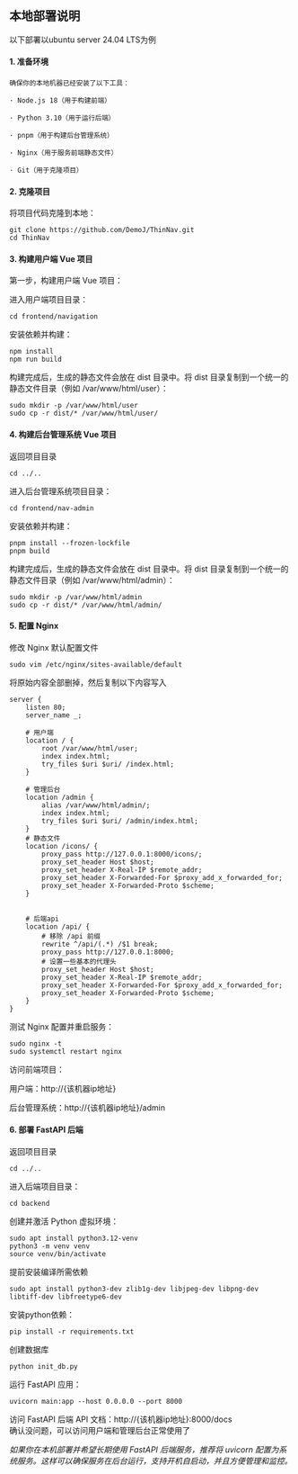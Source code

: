 ## 本地部署说明
以下部署以ubuntu server 24.04 LTS为例
#### 1. 准备环境  
    确保你的本地机器已经安装了以下工具：

    · Node.js 18（用于构建前端）

    · Python 3.10（用于运行后端）

    · pnpm（用于构建后台管理系统）

    · Nginx（用于服务前端静态文件）

    · Git（用于克隆项目）

#### 2. 克隆项目  
将项目代码克隆到本地：  
```
git clone https://github.com/DemoJ/ThinNav.git
cd ThinNav
```

#### 3. 构建用户端 Vue 项目  
第一步，构建用户端 Vue 项目：

进入用户端项目目录：
```
cd frontend/navigation
```
安装依赖并构建：
```
npm install
npm run build
```
构建完成后，生成的静态文件会放在 dist 目录中。将 dist 目录复制到一个统一的静态文件目录（例如 /var/www/html/user）：
```
sudo mkdir -p /var/www/html/user
sudo cp -r dist/* /var/www/html/user/
```
#### 4. 构建后台管理系统 Vue 项目  
返回项目目录
```
cd ../..
```
进入后台管理系统项目目录：
```
cd frontend/nav-admin
```
安装依赖并构建：
```
pnpm install --frozen-lockfile
pnpm build
```
构建完成后，生成的静态文件会放在 dist 目录中。将 dist 目录复制到一个统一的静态文件目录（例如 /var/www/html/admin）：
```
sudo mkdir -p /var/www/html/admin
sudo cp -r dist/* /var/www/html/admin/
```
#### 5. 配置 Nginx  
修改 Nginx 默认配置文件
```
sudo vim /etc/nginx/sites-available/default
```
将原始内容全部删掉，然后复制以下内容写入
```
server {
    listen 80;
    server_name _;

    # 用户端
    location / {
        root /var/www/html/user;
        index index.html;
        try_files $uri $uri/ /index.html;
    }

    # 管理后台
    location /admin {
        alias /var/www/html/admin/;
        index index.html;
        try_files $uri $uri/ /admin/index.html;
    }
    # 静态文件
    location /icons/ {
        proxy_pass http://127.0.0.1:8000/icons/;
        proxy_set_header Host $host;
        proxy_set_header X-Real-IP $remote_addr;
        proxy_set_header X-Forwarded-For $proxy_add_x_forwarded_for;
        proxy_set_header X-Forwarded-Proto $scheme;
    }


    # 后端api
    location /api/ {
        # 移除 /api 前缀
        rewrite ^/api/(.*) /$1 break;
        proxy_pass http://127.0.0.1:8000;
        # 设置一些基本的代理头
        proxy_set_header Host $host;
        proxy_set_header X-Real-IP $remote_addr;
        proxy_set_header X-Forwarded-For $proxy_add_x_forwarded_for;
        proxy_set_header X-Forwarded-Proto $scheme;
    }
}
```  

测试 Nginx 配置并重启服务：
```
sudo nginx -t
sudo systemctl restart nginx
```
访问前端项目：

用户端：http://{该机器ip地址}

后台管理系统：http://{该机器ip地址}/admin

#### 6. 部署 FastAPI 后端
返回项目目录
```
cd ../..
```
进入后端项目目录：
```
cd backend
```
创建并激活 Python 虚拟环境：
```
sudo apt install python3.12-venv
python3 -m venv venv
source venv/bin/activate
```
提前安装编译所需依赖
```
sudo apt install python3-dev zlib1g-dev libjpeg-dev libpng-dev libtiff-dev libfreetype6-dev
```
安装python依赖：
```
pip install -r requirements.txt
```
创建数据库
```
python init_db.py
```
运行 FastAPI 应用：
```
uvicorn main:app --host 0.0.0.0 --port 8000
```
访问 FastAPI 后端
API 文档：http://{该机器ip地址}:8000/docs  
确认没问题，可以访问用户端和管理后台正常使用了

*如果你在本机部署并希望长期使用 FastAPI 后端服务，推荐将 uvicorn 配置为系统服务。这样可以确保服务在后台运行，支持开机自启动，并且方便管理和监控。*